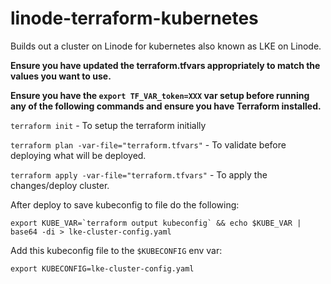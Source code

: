 # linode-terraform-kubernetes
Builds out a cluster on Linode for kubernetes also known as LKE on Linode.

**Ensure you have updated the terraform.tfvars appropriately to match the values you want to use.**

**Ensure you have the `export TF_VAR_token=XXX` var setup before running any of the following commands and ensure you have Terraform installed.**

`terraform init` - To setup the terraform initially

`terraform plan -var-file="terraform.tfvars"` - To validate before deploying what will be deployed.

`terraform apply -var-file="terraform.tfvars"` - To apply the changes/deploy cluster.

After deploy to save kubeconfig to file do the following:

```
export KUBE_VAR=`terraform output kubeconfig` && echo $KUBE_VAR | base64 -di > lke-cluster-config.yaml
```

Add this kubeconfig file to the `$KUBECONFIG` env var:

`export KUBECONFIG=lke-cluster-config.yaml`